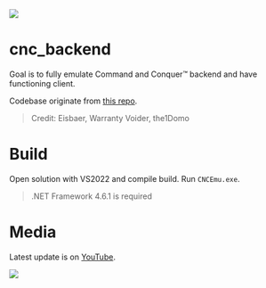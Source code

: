 <img src="https://i.ibb.co/PF3B9qn/logo.png">

# cnc_backend
Goal is to fully emulate Command and Conquer™ backend and have functioning client.

Codebase originate from <a href="https://github.com/Tratos/BF4Backend/tree/main">this repo</a>.
> Credit: Eisbaer, Warranty Voider, the1Domo

# Build
Open solution with VS2022 and compile build. Run `CNCEmu.exe`.
> .NET Framework 4.6.1 is required

# Media
Latest update is on <a href="https://www.youtube.com/watch?v=Jk6fB4ePam8">YouTube</a>.

<img src="https://i.ibb.co/55c5B1M/Screenshot-2024-01-17-132344.png">


